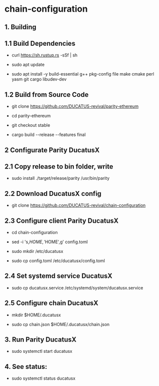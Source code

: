# chain-configuration

## 1. Building

## 1.1 Build Dependencies

- curl https://sh.rustup.rs -sSf | sh

- sudo apt update

- sudo apt install -y build-essential g++ pkg-config file make cmake perl yasm git cargo libudev-dev

## 1.2 Build from Source Code

- git clone https://github.com/DUCATUS-revival/parity-ethereum

- cd parity-ethereum

- git checkout stable

- cargo build --release --features final

## 2 Configurate Parity DucatusX

## 2.1 Copy release to bin folder, write

- sudo install ./target/release/parity /usr/bin/parity

## 2.2 Download DucatusX config

- git clone https://github.com/DUCATUS-revival/chain-configuration

## 2.3 Configure client Parity DucatusX

- cd chain-configuration

- sed -i 's,$HOME,'$HOME',g' config.toml

- sudo mkdir /etc/ducatusx

- sudo cp config.toml /etc/ducatusx/config.toml

## 2.4 Set systemd service DucatusX

- sudo cp ducatusx.service /etc/systemd/system/ducatusx.service

## 2.5 Configure chain DucatusX

- mkdir $HOME/.ducatusx

- sudo cp chain.json $HOME/.ducatusx/chain.json

## 3. Run Parity DucatusX

- sudo systemctl start ducatusx

## 4. See status:

- sudo systemctl status ducatusx
